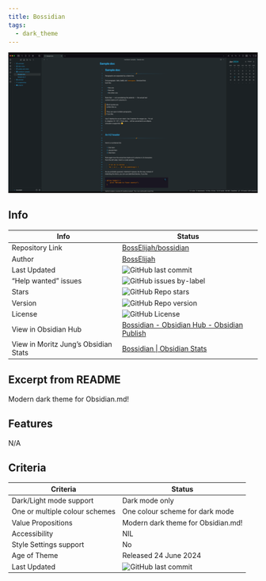 ```yaml
---
title: Bossidian
tags:
  - dark_theme
---
```


![Bossidian Theme Screenshot](https://raw.githubusercontent.com/BossElijah/bossidian/refs/heads/master/images/image-1-large.png)

## Info

| Info                                 | Status                                                                                                                                                     |
| ------------------------------------ | ---------------------------------------------------------------------------------------------------------------------------------------------------------- |
| Repository Link                      | [BossElijah/bossidian](https://github.com/BossElijah/bossidian)                                                                                            |
| Author                               | [BossElijah](https://github.com/BossElijah)                                                                                                                |
| Last Updated                         | ![GitHub last commit](https://img.shields.io/github/last-commit/BossElijah/bossidian?color=573E7A&label=last%20update&logo=github&style=for-the-badge)     |
| “Help wanted” issues                 | ![GitHub issues by-label](https://img.shields.io/github/issues/BossElijah/bossidian/help%20wanted?color=573E7A&logo=github&style=for-the-badge)            |
| Stars                                | ![GitHub Repo stars](https://img.shields.io/github/stars/BossElijah/bossidian?color=573E7A&logo=github&style=for-the-badge)                                |
| Version                              | ![GitHub Repo version](https://img.shields.io/github/v/release/BossElijah/bossidian?color=573E7A&logo=github&style=for-the-badge&=semver)                  |
| License                              | ![GitHub License](https://img.shields.io/github/license/BossElijah/bossidian?style=for-the-badge)                                                          |
| View in Obsidian Hub                 | [Bossidian \- Obsidian Hub \- Obsidian Publish](https://publish.obsidian.md/hub/02+-+Community+Expansions/02.05+All+Community+Expansions/Themes/Bossidian) |
| View in Moritz Jung’s Obsidian Stats | [Bossidian \| Obsidian Stats](https://www.moritzjung.dev/obsidian-stats/themes/bossidian/)                                                                 |

## Excerpt from README

Modern dark theme for Obsidian.md!

## Features

N/A

## Criteria

| Criteria                       | Status                                                                                                                                                 |
| ------------------------------ | ------------------------------------------------------------------------------------------------------------------------------------------------------ |
| Dark/Light mode support        | Dark mode only                                                                                                                                         |
| One or multiple colour schemes | One colour scheme for dark mode                                                                                                                        |
| Value Propositions             | Modern dark theme for Obsidian.md!                                                                                                                     |
| Accessibility                  | NIL                                                                                                                                                    |
| Style Settings support         | No                                                                                                                                                     |
| Age of Theme                   | Released 24 June 2024                                                                                                                                  |
| Last Updated                   | ![GitHub last commit](https://img.shields.io/github/last-commit/BossElijah/bossidian?color=573E7A&label=last%20update&logo=github&style=for-the-badge) |
